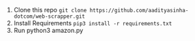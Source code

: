 1. Clone this repo `git clone https://github.com/aadityasinha-dotcom/web-scrapper.git` 
2. Install Requirements `pip3 install -r requirements.txt`
3. Run python3 amazon.py
